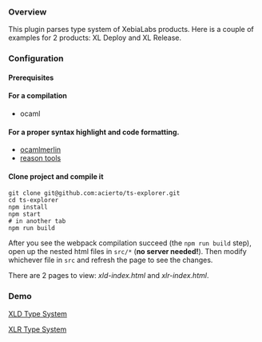 ### Overview

This plugin parses type system of XebiaLabs products. 
Here is a couple of examples for 2 products: XL Deploy and XL Release.

### Configuration

#### Prerequisites

#### For a compilation
* ocaml

#### For a proper syntax highlight and code formatting.
* [ocamlmerlin](https://github.com/ocaml/merlin)
* [reason tools](https://reasonml.github.io/guide/tools/#refmt)

#### Clone project and compile it
```
git clone git@github.com:acierto/ts-explorer.git
cd ts-explorer
npm install
npm start
# in another tab
npm run build
```

After you see the webpack compilation succeed (the `npm run build` step), 
open up the nested html files in `src/*` (**no server needed!**). 
Then modify whichever file in `src` and refresh the page to see the changes.

There are 2 pages to view: *xld-index.html* and *xlr-index.html*.

### Demo

[XLD Type System](https://acierto.github.io/ts-explorer/xld-index.html)

[XLR Type System](https://acierto.github.io/ts-explorer/xlr-index.html)